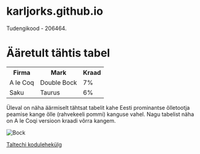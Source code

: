 # karljorks.github.io

<p>Tudengikood - 206464.</p>

<h1>Ääretult tähtis tabel</h1>

<table>
  <tr>
    <th>Firma</th>
    <th>Mark</th>
    <th>Kraad</th>
  </tr>
  <tr>
    <td>A le Coq</td>
    <td>Double Bock</td>
    <td>7%</td>
  </tr>
  <tr>
    <td>Saku</td>
    <td>Taurus</td>
    <td>6%</td>
  </tr>
</table>

<p>Üleval on näha äärmiselt tähtsat tabelit kahe Eesti prominantse õlletootja peamise kange õlle (rahvekeeli pommi) kanguse vahel. Nagu tabelist näha on A le Coqi versioon kraadi võrra kangem. </p>

<img src="http://4.bp.blogspot.com/-KuQ4Eghig8A/T_IJ1gnDALI/AAAAAAAADwg/i8jVQGfIq9M/s1600/500010029.jpg" alt="Bock">

<a href="taltech.ee">Taltechi kodulehekülg</a>
